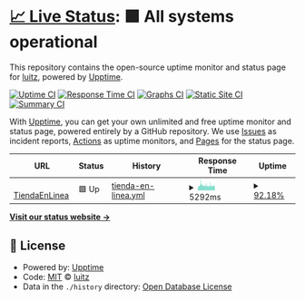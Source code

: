 # [📈 Live Status](https://luitz.github.io/fda-uptime): <!--live status--> **🟩 All systems operational**

This repository contains the open-source uptime monitor and status page for [luitz](https://luitz.github.io/fda-uptime), powered by [Upptime](https://github.com/upptime/upptime).

[![Uptime CI](https://github.com/luitz/fda-uptime/workflows/Uptime%20CI/badge.svg)](https://github.com/luitz/fda-uptime/actions?query=workflow%3A%22Uptime+CI%22)
[![Response Time CI](https://github.com/luitz/fda-uptime/workflows/Response%20Time%20CI/badge.svg)](https://github.com/luitz/fda-uptime/actions?query=workflow%3A%22Response+Time+CI%22)
[![Graphs CI](https://github.com/luitz/fda-uptime/workflows/Graphs%20CI/badge.svg)](https://github.com/luitz/fda-uptime/actions?query=workflow%3A%22Graphs+CI%22)
[![Static Site CI](https://github.com/luitz/fda-uptime/workflows/Static%20Site%20CI/badge.svg)](https://github.com/luitz/fda-uptime/actions?query=workflow%3A%22Static+Site+CI%22)
[![Summary CI](https://github.com/luitz/fda-uptime/workflows/Summary%20CI/badge.svg)](https://github.com/luitz/fda-uptime/actions?query=workflow%3A%22Summary+CI%22)

With [Upptime](https://upptime.js.org), you can get your own unlimited and free uptime monitor and status page, powered entirely by a GitHub repository. We use [Issues](https://github.com/luitz/fda-uptime/issues) as incident reports, [Actions](https://github.com/luitz/fda-uptime/actions) as uptime monitors, and [Pages](https://luitz.github.io/fda-uptime) for the status page.

<!--start: status pages-->
<!-- This summary is generated by Upptime (https://github.com/upptime/upptime) -->
<!-- Do not edit this manually, your changes will be overwritten -->
<!-- prettier-ignore -->
| URL | Status | History | Response Time | Uptime |
| --- | ------ | ------- | ------------- | ------ |
| <img alt="" src="https://favicons.githubusercontent.com/www.fahorro.com" height="13"> [TiendaEnLinea](https://www.fahorro.com/) | 🟩 Up | [tienda-en-linea.yml](https://github.com/luitz/fda-uptime/commits/HEAD/history/tienda-en-linea.yml) | <details><summary><img alt="Response time graph" src="./graphs/tienda-en-linea/response-time-week.png" height="20"> 5292ms</summary><br><a href="https://luitz.github.io/fda-uptime/history/tienda-en-linea"><img alt="Response time 5007" src="https://img.shields.io/endpoint?url=https%3A%2F%2Fraw.githubusercontent.com%2Fluitz%2Ffda-uptime%2FHEAD%2Fapi%2Ftienda-en-linea%2Fresponse-time.json"></a><br><a href="https://luitz.github.io/fda-uptime/history/tienda-en-linea"><img alt="24-hour response time 4381" src="https://img.shields.io/endpoint?url=https%3A%2F%2Fraw.githubusercontent.com%2Fluitz%2Ffda-uptime%2FHEAD%2Fapi%2Ftienda-en-linea%2Fresponse-time-day.json"></a><br><a href="https://luitz.github.io/fda-uptime/history/tienda-en-linea"><img alt="7-day response time 5292" src="https://img.shields.io/endpoint?url=https%3A%2F%2Fraw.githubusercontent.com%2Fluitz%2Ffda-uptime%2FHEAD%2Fapi%2Ftienda-en-linea%2Fresponse-time-week.json"></a><br><a href="https://luitz.github.io/fda-uptime/history/tienda-en-linea"><img alt="30-day response time 5007" src="https://img.shields.io/endpoint?url=https%3A%2F%2Fraw.githubusercontent.com%2Fluitz%2Ffda-uptime%2FHEAD%2Fapi%2Ftienda-en-linea%2Fresponse-time-month.json"></a><br><a href="https://luitz.github.io/fda-uptime/history/tienda-en-linea"><img alt="1-year response time 5007" src="https://img.shields.io/endpoint?url=https%3A%2F%2Fraw.githubusercontent.com%2Fluitz%2Ffda-uptime%2FHEAD%2Fapi%2Ftienda-en-linea%2Fresponse-time-year.json"></a></details> | <details><summary><a href="https://luitz.github.io/fda-uptime/history/tienda-en-linea">92.18%</a></summary><a href="https://luitz.github.io/fda-uptime/history/tienda-en-linea"><img alt="All-time uptime 95.22%" src="https://img.shields.io/endpoint?url=https%3A%2F%2Fraw.githubusercontent.com%2Fluitz%2Ffda-uptime%2FHEAD%2Fapi%2Ftienda-en-linea%2Fuptime.json"></a><br><a href="https://luitz.github.io/fda-uptime/history/tienda-en-linea"><img alt="24-hour uptime 96.84%" src="https://img.shields.io/endpoint?url=https%3A%2F%2Fraw.githubusercontent.com%2Fluitz%2Ffda-uptime%2FHEAD%2Fapi%2Ftienda-en-linea%2Fuptime-day.json"></a><br><a href="https://luitz.github.io/fda-uptime/history/tienda-en-linea"><img alt="7-day uptime 92.18%" src="https://img.shields.io/endpoint?url=https%3A%2F%2Fraw.githubusercontent.com%2Fluitz%2Ffda-uptime%2FHEAD%2Fapi%2Ftienda-en-linea%2Fuptime-week.json"></a><br><a href="https://luitz.github.io/fda-uptime/history/tienda-en-linea"><img alt="30-day uptime 95.22%" src="https://img.shields.io/endpoint?url=https%3A%2F%2Fraw.githubusercontent.com%2Fluitz%2Ffda-uptime%2FHEAD%2Fapi%2Ftienda-en-linea%2Fuptime-month.json"></a><br><a href="https://luitz.github.io/fda-uptime/history/tienda-en-linea"><img alt="1-year uptime 95.22%" src="https://img.shields.io/endpoint?url=https%3A%2F%2Fraw.githubusercontent.com%2Fluitz%2Ffda-uptime%2FHEAD%2Fapi%2Ftienda-en-linea%2Fuptime-year.json"></a></details>

<!--end: status pages-->

[**Visit our status website →**](https://luitz.github.io/fda-uptime)

## 📄 License

- Powered by: [Upptime](https://github.com/upptime/upptime)
- Code: [MIT](./LICENSE) © [luitz](https://luitz.github.io/fda-uptime)
- Data in the `./history` directory: [Open Database License](https://opendatacommons.org/licenses/odbl/1-0/)

